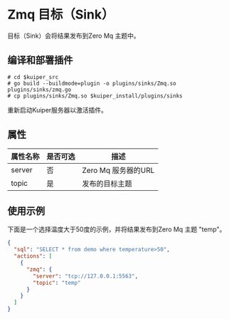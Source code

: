 # Zmq 目标（Sink）

目标（Sink）会将结果发布到Zero Mq 主题中。

## 编译和部署插件

```shell
# cd $kuiper_src
# go build --buildmode=plugin -o plugins/sinks/Zmq.so plugins/sinks/zmq.go
# cp plugins/sinks/Zmq.so $kuiper_install/plugins/sinks
```

重新启动Kuiper服务器以激活插件。

## 属性

|属性名称 | 是否可选 | 描述                                                 |
| ------------- | -------- | ------------------------------------------------------------ |
| server          | 否    | Zero Mq 服务器的URL |
| topic      | 是    | 发布的目标主题 |

## 使用示例

下面是一个选择温度大于50度的示例，并将结果发布到Zero Mq 主题 "temp"。

```json
{
  "sql": "SELECT * from demo where temperature>50",
  "actions": [
    {
      "zmq": {
        "server": "tcp://127.0.0.1:5563",
        "topic": "temp"
      }
    }
  ]
}
```

